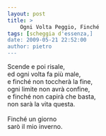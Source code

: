 ```yaml
---
layout: post
title: >
    Ogni Volta Peggio, Finché
tags: [scheggia d'essenza,]
date: 2009-05-21 22:52:00
author: pietro
---
```

Scende e poi risale,<br/>ed ogni volta fa più male,<br/>e finché non toccherà la fine,<br/>ogni limite non avrà confine,<br/>e finché non capirà che basta,<br/>non sarà la vita questa.<br/><br/>Finché un giorno<br/>sarò il mio inverno.

